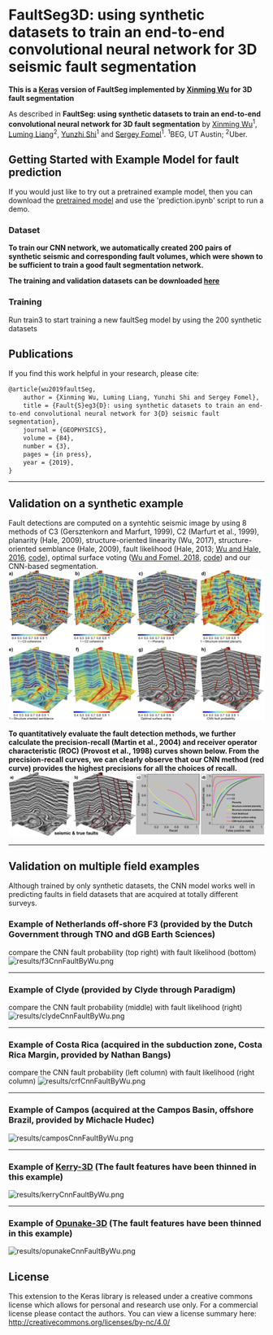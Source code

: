 # FaultSeg3D: using synthetic datasets to train an end-to-end convolutional neural network for 3D seismic fault segmentation

**This is a [Keras](https://keras.io/) version of FaultSeg implemented by [Xinming Wu](http://www.jsg.utexas.edu/wu/) for 3D fault segmentation**

As described in **FaultSeg: using synthetic datasets to train an end-to-end convolutional neural network for 3D fault segmentation** by [Xinming Wu](http://www.jsg.utexas.edu/wu/)<sup>1</sup>, 
[Luming Liang](https://sites.google.com/site/lumingliangshomepage/)<sup>2</sup>, 
[Yunzhi Shi](https://scholar.google.com/citations?user=t9dQMgIAAAAJ&hl=en)<sup>1</sup> and 
[Sergey Fomel](https://www.jsg.utexas.edu/researcher/sergey_fomel/)<sup>1</sup>.
<sup>1</sup>BEG, UT Austin; <sup>2</sup>Uber.

## Getting Started with Example Model for fault prediction

If you would just like to try out a pretrained example model, then you can download the [pretrained model](https://drive.google.com/drive/folders/1q8sAoLJgbhYHRubzyqMi9KkTeZWXWtNd) and use the 'prediction.ipynb' script to run a demo.

### Dataset

**To train our CNN network, we automatically created 200 pairs of synthetic seismic and corresponding fault volumes, which were shown 
to be sufficient to train a good fault segmentation network.** 

**The training and validation datasets can be downloaded [here](https://drive.google.com/drive/folders/1FcykAxpqiy2NpLP1icdatrrSQgLRXLP8)**

### Training

Run train3 to start training a new faultSeg model by using the 200 synthetic datasets

## Publications

If you find this work helpful in your research, please cite:

    @article{wu2019faultSeg,
        author = {Xinming Wu, Luming Liang, Yunzhi Shi and Sergey Fomel},
        title = {Fault{S}eg3{D}: using synthetic datasets to train an end-to-end convolutional neural network for 3{D} seismic fault segmentation},
        journal = {GEOPHYSICS},
        volume = {84},
        number = {3},
        pages = {in press},
        year = {2019},
    }

---
## Validation on a synthetic example
Fault detections are computed on a syntehtic seismic image by using 8 methods of C3 (Gersztenkorn and Marfurt, 1999),
C2 (Marfurt et al., 1999), planarity (Hale, 2009), structure-oriented linearity (Wu, 2017), structure-oriented semblance (Hale, 2009), fault likelihood (Hale, 2013; [Wu and Hale, 2016](https://library.seg.org/doi/abs/10.1190/geo2015-0380.1), [code](https://github.com/dhale/ipf)), optimal surface voting ([Wu and Fomel, 2018](https://library.seg.org/doi/abs/10.1190/geo2018-0115.1), [code](https://github.com/xinwucwp/osv)) and our CNN-based segmentation.
![results/comparison.jpeg](results/comparison.jpeg)

**To quantitatively evaluate the fault detection methods, we further calculate the precision-recall (Martin et al., 2004) and receiver operator characteristic (ROC) (Provost et al., 1998) curves shown below. From the precision-recall curves, we can clearly observe that our CNN method (red curve) provides the highest precisions for all the choices of recall.**
![results/PR_and_ROC_curves.jpeg](results/PR_and_ROC_curves.jpeg)

---
## Validation on multiple field examples

Although trained by only synthetic datasets, the CNN model works well in 
predicting faults in field datasets that are acquired at totally different surveys. 


### Example of Netherlands off-shore F3 (provided by the Dutch Government through TNO and dGB Earth Sciences)

compare the CNN fault probability (top right) with fault likelihood (bottom)
![results/f3CnnFaultByWu.png](results/f3CnnFaultByWu.png)

---
### Example of Clyde (provided by Clyde through Paradigm)

compare the CNN fault probability (middle) with fault likelihood (right)
![results/clydeCnnFaultByWu.png](results/clydeCnnFaultByWu.png)

---
### Example of Costa Rica (acquired in the subduction zone, Costa Rica Margin, provided by Nathan Bangs)

compare the CNN fault probability (left column) with fault likelihood (right column)
![results/crfCnnFaultByWu.png](results/crfCnnFaultByWu.png)

---
### Example of Campos (acquired at the Campos Basin, offshore Brazil, provided by Michacle Hudec)
![results/camposCnnFaultByWu.png](results/camposCnnFaultByWu.png)

---
### Example of [Kerry-3D](https://wiki.seg.org/wiki/Kerry-3D) (The fault features have been thinned in this example)
![results/kerryCnnFaultByWu.png](results/kerryCnnFaultByWu.png)

---
### Example of [Opunake-3D](https://wiki.seg.org/wiki/Opunake-3D) (The fault features have been thinned in this example)
![results/opunakeCnnFaultByWu.png](results/opunakeCnnFaultByWu.png)

## License

This extension to the Keras library is released under a creative commons license which allows for personal and research use only. 
For a commercial license please contact the authors. You can view a license summary here: http://creativecommons.org/licenses/by-nc/4.0/
